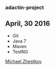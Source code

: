 ### adactin-project

## April, 30 2016

* Git
* Java 7
* Maven
* TestNG



[Michael Zhestkov](mailto:michaelzhestkov@gmail.com)
